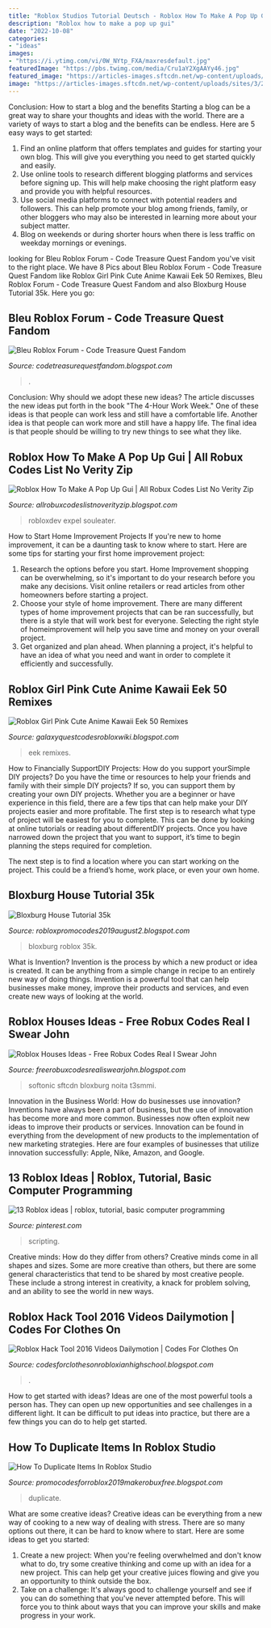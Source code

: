 ```yaml
---
title: "Roblox Studios Tutorial Deutsch - Roblox How To Make A Pop Up Gui"
description: "Roblox how to make a pop up gui"
date: "2022-10-08"
categories:
- "ideas"
images:
- "https://i.ytimg.com/vi/0W_NYtp_FXA/maxresdefault.jpg"
featuredImage: "https://pbs.twimg.com/media/Cru1aY2XgAAYy46.jpg"
featured_image: "https://articles-images.sftcdn.net/wp-content/uploads/sites/3/2019/10/Ideas-for-a-Minecraft-house.jpg"
image: "https://articles-images.sftcdn.net/wp-content/uploads/sites/3/2019/10/Ideas-for-a-Minecraft-house.jpg"
---
```



Conclusion: How to start a blog and the benefits
Starting a blog can be a great way to share your thoughts and ideas with the world. There are a variety of ways to start a blog and the benefits can be endless. Here are 5 easy ways to get started:
1. Find an online platform that offers templates and guides for starting your own blog. This will give you everything you need to get started quickly and easily.
2. Use online tools to research different blogging platforms and services before signing up. This will help make choosing the right platform easy and provide you with helpful resources.
3. Use social media platforms to connect with potential readers and followers. This can help promote your blog among friends, family, or other bloggers who may also be interested in learning more about your subject matter.
4. Blog on weekends or during shorter hours when there is less traffic on weekday mornings or evenings.

	

		
looking for Bleu Roblox Forum - Code Treasure Quest Fandom you've visit to the right place. We have 8 Pics about Bleu Roblox Forum - Code Treasure Quest Fandom like Roblox Girl Pink Cute Anime Kawaii Eek 50 Remixes, Bleu Roblox Forum - Code Treasure Quest Fandom and also Bloxburg House Tutorial 35k. Here you go:
		
    
## Bleu Roblox Forum - Code Treasure Quest Fandom

<img loading=lazy src="https://i.gyazo.com/ac51bbff02966f4a74353a7f3cf27c6e.png" onerror="this.onerror=null;this.src='https://tse4.mm.bing.net/th?id=OIP.rFG7_wKWb0p0NTp_PPJ8bgAAAA&amp;pid=15.1';" alt="Bleu Roblox Forum - Code Treasure Quest Fandom">

_Source: codetreasurequestfandom.blogspot.com_

>. 

	

Conclusion: Why should we adopt these new ideas?
The article discusses the new ideas put forth in the book "The 4-Hour Work Week." One of these ideas is that people can work less and still have a comfortable life. Another idea is that people can work more and still have a happy life. The final idea is that people should be willing to try new things to see what they like.

    
## Roblox How To Make A Pop Up Gui | All Robux Codes List No Verity Zip

<img loading=lazy src="https://pbs.twimg.com/media/Cru1aY2XgAAYy46.jpg" onerror="this.onerror=null;this.src='https://tse2.mm.bing.net/th?id=OIP.PNvnZtcaiWokzXlqCT9m8AHaKD&amp;pid=15.1';" alt="Roblox How To Make A Pop Up Gui | All Robux Codes List No Verity Zip">

_Source: allrobuxcodeslistnoverityzip.blogspot.com_

>robloxdev expel souleater. 

	

How to Start Home Improvement Projects
If you're new to home improvement, it can be a daunting task to know where to start. Here are some tips for starting your first home improvement project: 
1. Research the options before you start. Home Improvement shopping can be overwhelming, so it's important to do your research before you make any decisions. Visit online retailers or read articles from other homeowners before starting a project. 
2. Choose your style of home improvement. There are many different types of home improvement projects that can be ran successfully, but there is a style that will work best for everyone. Selecting the right style of homeimprovement will help you save time and money on your overall project. 
3. Get organized and plan ahead. When planning a project, it's helpful to have an idea of what you need and want in order to complete it efficiently and successfully.

    
## Roblox Girl Pink Cute Anime Kawaii Eek 50 Remixes

<img loading=lazy src="https://lh3.googleusercontent.com/proxy/R43rFBrD5HFlHid2ZQ0fgWPUI82nVvGfM1a1-pKcPtqIo5wYtpAp0MfBjj8LlXf0W9vdqWQo9DeGn0V4R5pMU163otzaeAqdj58h8F1ecyryyKb_NFcQCLpsV7wTZQ=s0-d" onerror="this.onerror=null;this.src='https://tse3.mm.bing.net/th?id=OIP.rY-s-QB9EgA4H2kXwo7aRQHaEK&amp;pid=15.1';" alt="Roblox Girl Pink Cute Anime Kawaii Eek 50 Remixes">

_Source: galaxyquestcodesrobloxwiki.blogspot.com_

>eek remixes. 

	

How to Financially SupportDIY Projects: How do you support yourSimple DIY projects?
Do you have the time or resources to help your friends and family with their simple DIY projects? If so, you can support them by creating your own DIY projects. Whether you are a beginner or have experience in this field, there are a few tips that can help make your DIY projects easier and more profitable.
The first step is to research what type of project will be easiest for you to complete. This can be done by looking at online tutorials or reading about differentDIY projects. Once you have narrowed down the project that you want to support, it’s time to begin planning the steps required for completion.

The next step is to find a location where you can start working on the project. This could be a friend’s home, work place, or even your own home.

    
## Bloxburg House Tutorial 35k

<img loading=lazy src="https://i.ytimg.com/vi/0W_NYtp_FXA/maxresdefault.jpg" onerror="this.onerror=null;this.src='https://tse3.mm.bing.net/th?id=OIP.h7oz_cMx2Sz-SZktGI7EpgHaEK&amp;pid=15.1';" alt="Bloxburg House Tutorial 35k">

_Source: robloxpromocodes2019august2.blogspot.com_

>bloxburg roblox 35k. 

	

What is Invention?
Invention is the process by which a new product or idea is created. It can be anything from a simple change in recipe to an entirely new way of doing things. Invention is a powerful tool that can help businesses make money, improve their products and services, and even create new ways of looking at the world.

    
## Roblox Houses Ideas - Free Robux Codes Real I Swear John

<img loading=lazy src="https://articles-images.sftcdn.net/wp-content/uploads/sites/3/2019/10/Ideas-for-a-Minecraft-house.jpg" onerror="this.onerror=null;this.src='https://tse1.mm.bing.net/th?id=OIP.Hz6PsmLHIy60QISQefQ5xwHaEK&amp;pid=15.1';" alt="Roblox Houses Ideas - Free Robux Codes Real I Swear John">

_Source: freerobuxcodesrealiswearjohn.blogspot.com_

>softonic sftcdn bloxburg noita t3smmi. 

	

Innovation in the Business World: How do businesses use innovation?
Inventions have always been a part of business, but the use of innovation has become more and more common. Businesses now often exploit new ideas to improve their products or services. Innovation can be found in everything from the development of new products to the implementation of new marketing strategies. Here are four examples of businesses that utilize innovation successfully: Apple, Nike, Amazon, and Google.

    
## 13 Roblox Ideas | Roblox, Tutorial, Basic Computer Programming

<img loading=lazy src="https://i.pinimg.com/236x/cb/5d/d1/cb5dd166a44906462881c6f6e65f0d1b--cheat-sheets-coding.jpg" onerror="this.onerror=null;this.src='https://tse4.mm.bing.net/th?id=OIP.XMz9jQ_5sXU0FQy-lv3NGAAAAA&amp;pid=15.1';" alt="13 Roblox ideas | roblox, tutorial, basic computer programming">

_Source: pinterest.com_

>scripting. 

	

Creative minds: How do they differ from others?
Creative minds come in all shapes and sizes. Some are more creative than others, but there are some general characteristics that tend to be shared by most creative people. These include a strong interest in creativity, a knack for problem solving, and an ability to see the world in new ways.

    
## Roblox Hack Tool 2016 Videos Dailymotion | Codes For Clothes On

<img loading=lazy src="https://pbs.twimg.com/media/CXUcwpCUkAAuj6y.png" onerror="this.onerror=null;this.src='https://tse2.mm.bing.net/th?id=OIP.dSQEvOnnfJ0SgtikwhLy-wAAAA&amp;pid=15.1';" alt="Roblox Hack Tool 2016 Videos Dailymotion | Codes For Clothes On">

_Source: codesforclothesonrobloxianhighschool.blogspot.com_

>. 

	

How to get started with ideas?
Ideas are one of the most powerful tools a person has. They can open up new opportunities and see challenges in a different light. It can be difficult to put ideas into practice, but there are a few things you can do to help get started.

    
## How To Duplicate Items In Roblox Studio

<img loading=lazy src="https://pbs.twimg.com/media/D9OuqPtUwAAG2oY.jpg" onerror="this.onerror=null;this.src='https://tse4.mm.bing.net/th?id=OIP.Fkw_3mYMTQKR9dhwHv0aYQHaEB&amp;pid=15.1';" alt="How To Duplicate Items In Roblox Studio">

_Source: promocodesforroblox2019makerobuxfree.blogspot.com_

>duplicate. 

	

What are some creative ideas?
Creative ideas can be everything from a new way of cooking to a new way of dealing with stress. There are so many options out there, it can be hard to know where to start. Here are some ideas to get you started: 
1. Create a new project: When you're feeling overwhelmed and don't know what to do, try some creative thinking and come up with an idea for a new project. This can help get your creative juices flowing and give you an opportunity to think outside the box.
2. Take on a challenge: It's always good to challenge yourself and see if you can do something that you've never attempted before. This will force you to think about ways that you can improve your skills and make progress in your work. 

